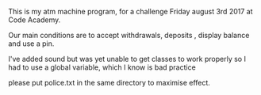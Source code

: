 This is my atm machine program, for a challenge Friday august 3rd 2017
at Code Academy.

Our main conditions are to accept withdrawals,
 deposits , display balance and use a pin.

I've added sound but was yet unable to get classes to work properly
so I had to use a global variable, which I know is bad practice

please put police.txt in the same directory to maximise effect.
